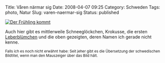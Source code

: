 Title: Våren närmar sig
Date: 2008-04-07 09:25
Category: Schweden
Tags: photo, Natur
Slug: varen-naermar-sig
Status: published

[![Der Frühling
kommt](/pic/forstblom_s.jpg "Der Frühling kommt")](/pic/forstblom_l.jpg)

Auch hier gibt es mittlerweile Schneeglöckchen, Krokusse, die ersten
[Leberblümchen](http://www.fiket.de/2007/04/19/blasippor/) und die oben
gezeigten, deren Namen ich gerade nicht kenne.

<small>Falls ich es noch nicht erwähnt habe: Seit jeher gibt es die
Übersetzung der schwedischen Bildtitel, wenn man den Mauszeiger über das
Bild hält.</small>

